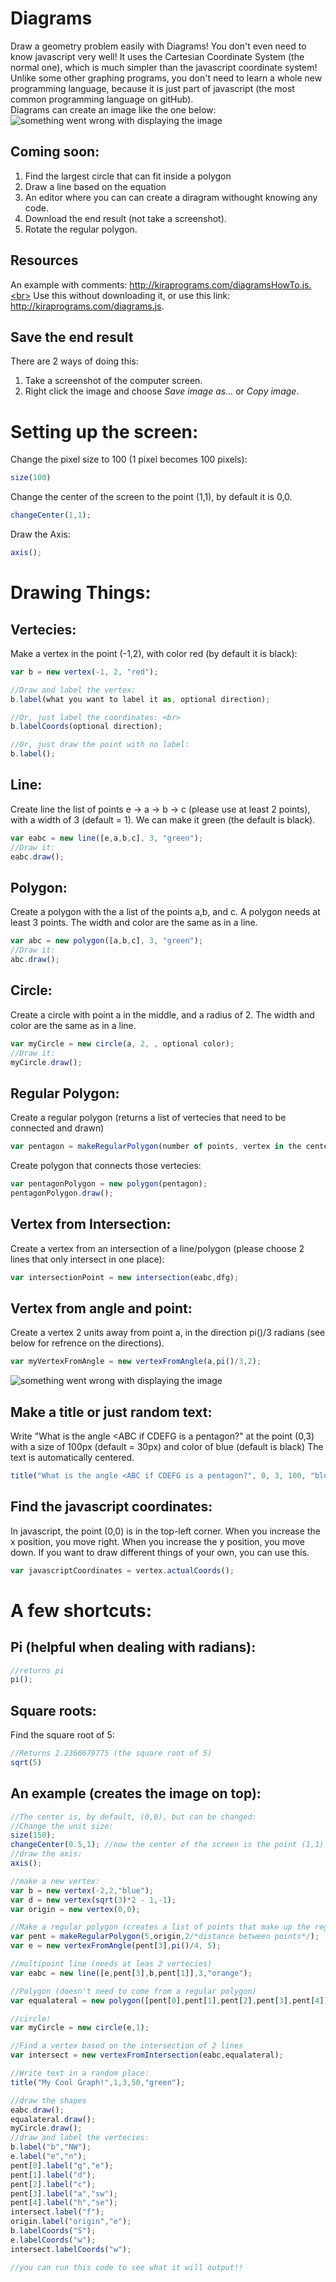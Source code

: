 # Diagrams
Draw a geometry problem easily with Diagrams! You don't even need to know javascript very well! It uses the Cartesian Coordinate System (the normal one), which is much simpler than the javascript coordinate system! Unlike some other graphing programs, you don't need to learn a whole new programming language, because it is just part of javascript (the most common programming language on gitHub).<br>
Diagrams can create an image like the one below:
![something went wrong with displaying the image](http://kiraprograms.com/diagramsExampleImg.png)
## Coming soon: <br>
1. Find the largest circle that can fit inside a polygon
2. Draw a line based on the equation
3. An editor where you can can create a diragram withought knowing any code.
4. Download the end result (not take a screenshot).
5. Rotate the regular polygon.
## Resources
An example with comments: http://kiraprograms.com/diagramsHowTo.js.<br>
Use this without downloading it, or use this link: http://kiraprograms.com/diagrams.js.
## Save the end result
There are 2 ways of doing this:
1. Take a screenshot of the computer screen.
2. Right click the image and choose *Save image as...* or *Copy image*.
# Setting up the screen:
Change the pixel size to 100 (1 pixel becomes 100 pixels): <br>
```javascript
size(100)
```

Change the center of the screen to the point (1,1), by default it is 0,0.<br>
```javascript
changeCenter(1,1);
```

Draw the Axis: <br>
```javascript
axis();
```

# Drawing Things:
## Vertecies:
Make a vertex in the point (-1,2), with color red (by default it is black):<br>
```javascript
var b = new vertex(-1, 2, "red");

//Draw and label the vertex:
b.label(what you want to label it as, optional direction);

//Or, just label the coordinates: <br>
b.labelCoords(optional direction);

//Or, just draw the point with no label:
b.label();
```

## Line:
Create line the list of points e -> a -> b -> c (please use at least 2 points), with a width of 3 (default = 1). We can make it green (the default is black).
```javascript
var eabc = new line([e,a,b,c], 3, "green");
//Draw it:
eabc.draw();
```

## Polygon:
Create a polygon with the a list of the points a,b, and c. A polygon needs at least 3 points. The width and color are the same as in a line.<br>
```javascript
var abc = new polygon([a,b,c], 3, "green");
//Draw it:
abc.draw();
```

## Circle:
Create a circle with point a in the middle, and a radius of 2. The width and color are the same as in a line. <br>
```javascript
var myCircle = new circle(a, 2, , optional color);
//Draw it:
myCircle.draw();
```

## Regular Polygon:
Create a regular polygon (returns a list of vertecies that need to be connected and drawn)<br>
```javascript
var pentagon = makeRegularPolygon(number of points, vertex in the center, the distance between 2 points);
```
Create polygon that connects those vertecies:<br>
```javascript
var pentagonPolygon = new polygon(pentagon);
pentagonPolygon.draw();
```

## Vertex from Intersection:
Create a vertex from an intersection of a line/polygon (please choose 2 lines that only intersect in one place):
```javascript
var intersectionPoint = new intersection(eabc,dfg);
```
## Vertex from angle and point:
Create a vertex 2 units away from point a, in the direction pi()/3 radians (see below for refrence on the directions).
```javascript
var myVertexFromAngle = new vertexFromAngle(a,pi()/3,2);
```
![something went wrong with displaying the image](http://kiraprograms.com/vertexFromAngleImg.png)

## Make a title or just random text:
Write "What is the angle <ABC if CDEFG is a pentagon?" at the point (0,3) with a size of 100px (default = 30px) and color of blue (default is black)
The text is automatically centered.
```javascript
title("What is the angle <ABC if CDEFG is a pentagon?", 0, 3, 100, "blue");
```

## Find the javascript coordinates:
In javascript, the point (0,0) is in the top-left corner. When you increase the x position, you move right. When you increase the y position, you move down. If you want to draw different things of your own, you can use this. 
```javascript
var javascriptCoordinates = vertex.actualCoords();
```
# A few shortcuts:
## Pi (helpful when dealing with radians):
```javascript
//returns pi
pi();
```

## Square roots:
Find the square root of 5:
```javascript
//Returns 2.2360679775 (the square root of 5)
sqrt(5)
```
## An example (creates the image on top):
```javascript
//The center is, by default, (0,0), but can be changed:
//Change the unit size:
size(150);
changeCenter(0.5,1); //now the center of the screen is the point (1,1) (by default it is 0,0).
//draw the axis:
axis();

//make a new vertex:
var b = new vertex(-2,2,"blue");
var d = new vertex(sqrt(3)*2 - 1,-1);
var origin = new vertex(0,0);

//Make a regular polygon (creates a list of points that make up the regular polygon, where the bottom edge is horisontal):
var pent = makeRegularPolygon(5,origin,2/*distance between points*/);
var e = new vertexFromAngle(pent[3],pi()/4, 5);

//multipoint line (needs at leas 2 vertecies)
var eabc = new line([e,pent[3],b,pent[1]],3,"orange");

//Polygon (doesn't need to come from a regular polygon)
var equalateral = new polygon([pent[0],pent[1],pent[2],pent[3],pent[4]],5,"red");

//circle!
var myCircle = new circle(e,1);

//Find a vertex based on the intersection of 2 lines
var intersect = new vertexFromIntersection(eabc,equalateral);

//Write text in a random place:
title("My Cool Graph!",1,3,50,"green");

//draw the shapes
eabc.draw();
equalateral.draw();
myCircle.draw();
//draw and label the vertecies:
b.label("b","NW");
e.label("e","n");
pent[0].label("g","e");
pent[1].label("d");
pent[2].label("c");
pent[3].label("a","sw");
pent[4].label("h","se");
intersect.label("f");
origin.label("origin","e");
b.labelCoords("S");
e.labelCoords("w");
intersect.labelCoords("w");

//you can run this code to see what it will output!!
```
